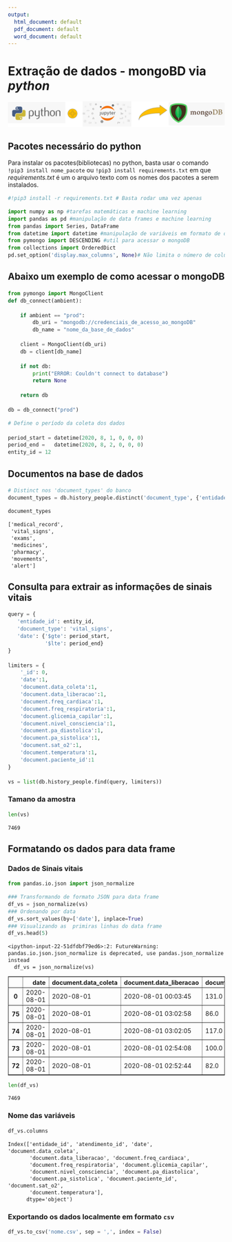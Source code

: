 ```yaml
---
output:
  html_document: default
  pdf_document: default
  word_document: default
---
```

# Extração de dados  - mongoBD via _python_


![ ](python_jupyter_mongoDB.png)

## Pacotes necessário do python

Para instalar os pacotes(bibliotecas) no python, basta usar o comando `!pip3 install nome_pacote` ou `!pip3 install requirements.txt` em que *requirements.txt* é um  o arquivo texto com os nomes dos pacotes a serem instalados.




```python
#!pip3 install -r requirements.txt # Basta rodar uma vez apenas
```


```python
import numpy as np #tarefas matemáticas e machine learning
import pandas as pd #manipulação de data frames e machine learning
from pandas import Series, DataFrame 
from datetime import datetime #manipulação de variáveis em formato de data
from pymongo import DESCENDING #util para acessar o mongoDB
from collections import OrderedDict
pd.set_option('display.max_columns', None)# Não limita o número de colunas para visualização

```

## Abaixo um exemplo de como acessar o mongoDB


```python
from pymongo import MongoClient
def db_connect(ambient):

    if ambient == "prod":
        db_uri = "mongodb://credenciais_de_acesso_ao_mongoDB"
        db_name = "nome_da_base_de_dados"

    client = MongoClient(db_uri)
    db = client[db_name]

    if not db:
        print("ERROR: Couldn't connect to database")
        return None

    return db

db = db_connect("prod")
```


```python
# Define o período da coleta dos dados

period_start = datetime(2020, 8, 1, 0, 0, 0) 
period_end =   datetime(2020, 8, 2, 0, 0, 0)
entity_id = 12

```

## Documentos na base de dados


```python
# Distinct nos 'document_types' do banco
document_types = db.history_people.distinct('document_type', {'entidade_id': entity_id})
```


```python
document_types
```




    ['medical_record',
     'vital_signs',
     'exams',
     'medicines',
     'pharmacy',
     'movements',
     'alert']



## Consulta para extrair as informações de sinais vitais 


```python
query = {
   'entidade_id': entity_id,
   'document_type': 'vital_signs',
   'date': {'$gte': period_start,
            '$lte': period_end}
}

limiters = {
    '_id': 0,
    'date':1,
    'document.data_coleta':1,
    'document.data_liberacao':1,
    'document.freq_cardiaca':1,
    'document.freq_respiratoria':1,
    'document.glicemia_capilar':1,
    'document.nivel_consciencia':1,
    'document.pa_diastolica':1,
    'document.pa_sistolica':1,
    'document.sat_o2':1,
    'document.temperatura':1,
    'document.paciente_id':1
}

vs = list(db.history_people.find(query, limiters))
```

### Tamano da amostra


```python
len(vs)
```




    7469



## Formatando os dados para data frame

### Dados de Sinais vitais


```python
from pandas.io.json import json_normalize 
```


```python
### Transformando de formato JSON para data frame
df_vs = json_normalize(vs)
### Ordenando por data
df_vs.sort_values(by=['date'], inplace=True)
### Visualizando as  primiras linhas do data frame
df_vs.head(5)
```

    <ipython-input-22-51dfdbf79ed6>:2: FutureWarning: pandas.io.json.json_normalize is deprecated, use pandas.json_normalize instead
      df_vs = json_normalize(vs)





<div>
<style scoped>
    .dataframe tbody tr th:only-of-type {
        vertical-align: middle;
    }

    .dataframe tbody tr th {
        vertical-align: top;
    }

    .dataframe thead th {
        text-align: right;
    }
</style>
<table border="1" class="dataframe">
  <thead>
    <tr style="text-align: right;">
      <th></th>
      <th>date</th>
      <th>document.data_coleta</th>
      <th>document.data_liberacao</th>
      <th>document.freq_cardiaca</th>
      <th>document.freq_respiratoria</th>
      <th>document.glicemia_capilar</th>
      <th>document.nivel_consciencia</th>
      <th>document.pa_diastolica</th>
      <th>document.pa_sistolica</th>
      <th>document.paciente_id</th>
      <th>document.sat_o2</th>
      <th>document.temperatura</th>
    </tr>
  </thead>
  <tbody>
    <tr>
      <th>0</th>
      <td>2020-08-01</td>
      <td>2020-08-01</td>
      <td>2020-08-01 00:03:45</td>
      <td>131.0</td>
      <td>22.0</td>
      <td>NaN</td>
      <td>None</td>
      <td>62.0</td>
      <td>135.0</td>
      <td>731032</td>
      <td>95.0</td>
      <td>38.1</td>
    </tr>
    <tr>
      <th>75</th>
      <td>2020-08-01</td>
      <td>2020-08-01</td>
      <td>2020-08-01 03:02:58</td>
      <td>86.0</td>
      <td>16.0</td>
      <td>NaN</td>
      <td>None</td>
      <td>54.0</td>
      <td>93.0</td>
      <td>2782882</td>
      <td>100.0</td>
      <td>35.9</td>
    </tr>
    <tr>
      <th>74</th>
      <td>2020-08-01</td>
      <td>2020-08-01</td>
      <td>2020-08-01 03:02:05</td>
      <td>117.0</td>
      <td>16.0</td>
      <td>87.0</td>
      <td>None</td>
      <td>66.0</td>
      <td>122.0</td>
      <td>2802042</td>
      <td>100.0</td>
      <td>36.2</td>
    </tr>
    <tr>
      <th>73</th>
      <td>2020-08-01</td>
      <td>2020-08-01</td>
      <td>2020-08-01 02:54:08</td>
      <td>100.0</td>
      <td>24.0</td>
      <td>NaN</td>
      <td>None</td>
      <td>62.0</td>
      <td>103.0</td>
      <td>750156</td>
      <td>97.0</td>
      <td>38.2</td>
    </tr>
    <tr>
      <th>72</th>
      <td>2020-08-01</td>
      <td>2020-08-01</td>
      <td>2020-08-01 02:52:44</td>
      <td>82.0</td>
      <td>28.0</td>
      <td>NaN</td>
      <td>None</td>
      <td>67.0</td>
      <td>128.0</td>
      <td>1958456</td>
      <td>92.0</td>
      <td>36.7</td>
    </tr>
  </tbody>
</table>
</div>




```python
len(df_vs)
```




    7469



### Nome das variáveis


```python
df_vs.columns
```




    Index(['entidade_id', 'atendimento_id', 'date', 'document.data_coleta',
           'document.data_liberacao', 'document.freq_cardiaca',
           'document.freq_respiratoria', 'document.glicemia_capilar',
           'document.nivel_consciencia', 'document.pa_diastolica',
           'document.pa_sistolica', 'document.paciente_id', 'document.sat_o2',
           'document.temperatura'],
          dtype='object')



### Exportando os dados localmente em formato `csv`


```python
df_vs.to_csv('nome.csv', sep = ',', index = False)
```
